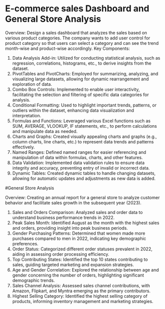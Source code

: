 # E-commerce sales Dashboard and General Store Analysis

Overview: Design a sales dashboard that analyzes the sales based on various product categories. The company wants to add user control for product category so that users can select a category and can see the trend month-wise and product-wise accordingly.
Key Components:
1. Data Analysis Add-in: Utilized for conducting statistical analysis, such as regression, correlations, histograms, etc., to derive insights from the dataset.
2. PivotTables and PivotCharts: Employed for summarizing, analyzing, and visualizing large datasets, allowing for dynamic rearrangement and exploration of data.
3. Combo Box Controls: Implemented to enable user interactivity, facilitating the selection and filtering of specific data categories for analysis.
4. Conditional Formatting: Used to highlight important trends, patterns, or outliers within the dataset, enhancing data visualization and interpretation.
5. Formulas and Functions: Leveraged various Excel functions such as SUM, AVERAGE, VLOOKUP, IF statements, etc., to perform calculations and manipulate data as needed.
6. Charts and Graphs: Created visually appealing charts and graphs (e.g., column charts, line charts, etc.) to represent data trends and patterns effectively.
7. Named Ranges: Defined named ranges for easier referencing and manipulation of data within formulas, charts, and other features.
8. Data Validation: Implemented data validation rules to ensure data integrity and accuracy, preventing entry of invalid or incorrect data.
9. Dynamic Tables: Created dynamic tables to handle changing datasets, allowing for automatic updates and adjustments as new data is added.

#General Store Analysis

Overview: Creating an annual report for a general store to analyze customer behavior and facilitate sales growth in the subsequent year (2023).

1. Sales and Orders Comparison: Analyzed sales and order data to understand business performance trends in 2022.
2. Peak Sales Month: Identified August as the month with the highest sales and orders, providing insight into peak business periods.
3. Gender Purchasing Patterns: Determined that women made more purchases compared to men in 2022, indicating key demographic preferences.
4. Order Status: Categorized different order statuses prevalent in 2022, aiding in assessing order processing efficiency.
5. Top Contributing States: Identified the top 10 states contributing to sales, guiding targeted marketing and expansion strategies.
6. Age and Gender Correlation: Explored the relationship between age and gender concerning the number of orders, highlighting significant demographic trends.
7. Sales Channel Analysis: Assessed sales channel contributions, with Amazon, Flipkart, and Myntra emerging as the primary contributors.
8. Highest Selling Category: Identified the highest selling category of products, informing inventory management and marketing strategies.

